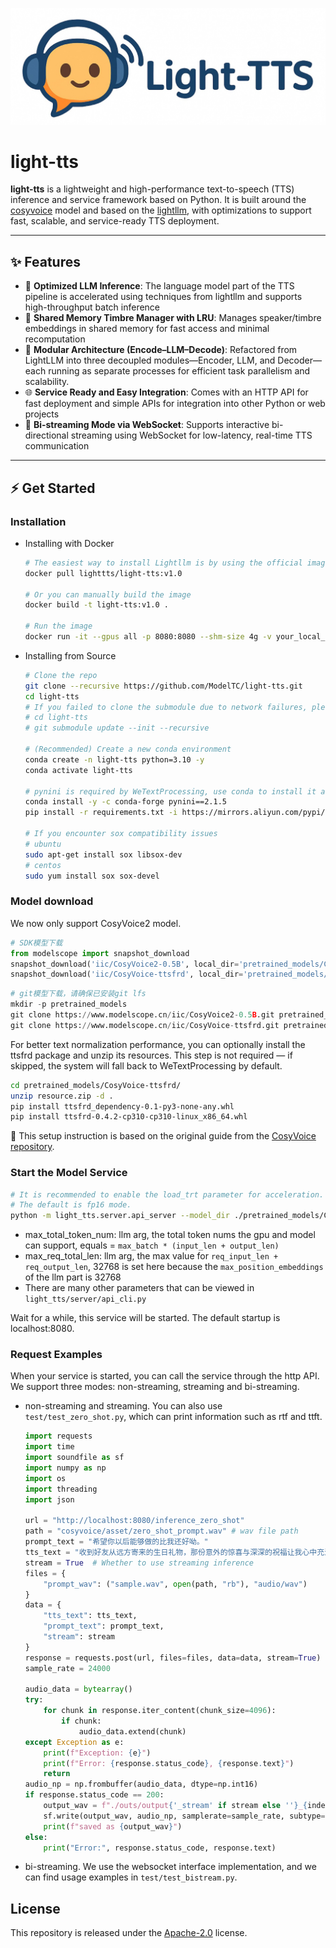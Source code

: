 ![Light TTS Banner](asset/light-tts.jpg)

# light-tts

**light-tts** is a lightweight and high-performance text-to-speech (TTS) inference and service framework based on Python. It is built around the [cosyvoice](https://github.com/FunAudioLLM/CosyVoice) model and based on the [lightllm](https://github.com/ModelTC/lightllm), with optimizations to support fast, scalable, and service-ready TTS deployment.

---

## ✨ Features

- 🚀 **Optimized LLM Inference**: The language model part of the TTS pipeline is accelerated using techniques from lightllm and supports high-throughput batch inference
- 🧩 **Shared Memory Timbre Manager with LRU**: Manages speaker/timbre embeddings in shared memory for fast access and minimal recomputation
- 🧱 **Modular Architecture (Encode–LLM–Decode)**: Refactored from LightLLM into three decoupled modules—Encoder, LLM, and Decoder—each running as separate processes for efficient task parallelism and scalability.
- 🌐 **Service Ready and Easy Integration**: Comes with an HTTP API for fast deployment and simple APIs for integration into other Python or web projects
- 🔄 **Bi-streaming Mode via WebSocket**: Supports interactive bi-directional streaming using WebSocket for low-latency, real-time TTS communication
---

## ⚡️ Get Started

### Installation

- Installing with Docker
    ```bash
    # The easiest way to install Lightllm is by using the official image. You can directly pull and run the official image
    docker pull lighttts/light-tts:v1.0

    # Or you can manually build the image
    docker build -t light-tts:v1.0 .

    # Run the image
    docker run -it --gpus all -p 8080:8080 --shm-size 4g -v your_local_path:/data/ light-tts:v1.0 /bin/bash

- Installing from Source

    ```bash
    # Clone the repo
    git clone --recursive https://github.com/ModelTC/light-tts.git
    cd light-tts
    # If you failed to clone the submodule due to network failures, please run the following command until success
    # cd light-tts
    # git submodule update --init --recursive

    # (Recommended) Create a new conda environment
    conda create -n light-tts python=3.10 -y
    conda activate light-tts

    # pynini is required by WeTextProcessing, use conda to install it as it can be executed on all platforms.
    conda install -y -c conda-forge pynini==2.1.5
    pip install -r requirements.txt -i https://mirrors.aliyun.com/pypi/simple/ --trusted-host=mirrors.aliyun.com

    # If you encounter sox compatibility issues
    # ubuntu
    sudo apt-get install sox libsox-dev
    # centos
    sudo yum install sox sox-devel
    ```

### Model download

We now only support CosyVoice2 model.

```python
# SDK模型下载
from modelscope import snapshot_download
snapshot_download('iic/CosyVoice2-0.5B', local_dir='pretrained_models/CosyVoice2-0.5B')
snapshot_download('iic/CosyVoice-ttsfrd', local_dir='pretrained_models/CosyVoice-ttsfrd')
```
```python
# git模型下载，请确保已安装git lfs
mkdir -p pretrained_models
git clone https://www.modelscope.cn/iic/CosyVoice2-0.5B.git pretrained_models/CosyVoice2-0.5B
git clone https://www.modelscope.cn/iic/CosyVoice-ttsfrd.git pretrained_models/CosyVoice-ttsfrd
```

For better text normalization performance, you can optionally install the ttsfrd package and unzip its resources. This step is not required — if skipped, the system will fall back to WeTextProcessing by default.

```bash
cd pretrained_models/CosyVoice-ttsfrd/
unzip resource.zip -d .
pip install ttsfrd_dependency-0.1-py3-none-any.whl
pip install ttsfrd-0.4.2-cp310-cp310-linux_x86_64.whl
```
📝 This setup instruction is based on the original guide from the [CosyVoice repository](https://github.com/FunAudioLLM/CosyVoice).

### Start the Model Service

```bash
# It is recommended to enable the load_trt parameter for acceleration.
# The default is fp16 mode.
python -m light_tts.server.api_server --model_dir ./pretrained_models/CosyVoice2-0.5B-latest --load_trt True --max_total_token_num 65536 --max_req_total_len 32768
```

- max_total_token_num: llm arg, the total token nums the gpu and model can support, equals = `max_batch * (input_len + output_len)`
- max_req_total_len: llm arg, the max value for `req_input_len + req_output_len`, 32768 is set here because the `max_position_embeddings` of the llm part is 32768
- There are many other parameters that can be viewed in `light_tts/server/api_cli.py`

Wait for a while, this service will be started. The default startup is localhost:8080.

### Request Examples

When your service is started, you can call the service through the http API. We support three modes: non-streaming, streaming and bi-streaming.

- non-streaming and streaming. You can also use `test/test_zero_shot.py`, which can print information such as rtf and ttft.


    ```python
    import requests
    import time
    import soundfile as sf
    import numpy as np
    import os
    import threading
    import json

    url = "http://localhost:8080/inference_zero_shot"
    path = "cosyvoice/asset/zero_shot_prompt.wav" # wav file path
    prompt_text = "希望你以后能够做的比我还好呦。"
    tts_text = "收到好友从远方寄来的生日礼物，那份意外的惊喜与深深的祝福让我心中充满了甜蜜的快乐，笑容如花儿般绽放。"
    stream = True  # Whether to use streaming inference
    files = {
        "prompt_wav": ("sample.wav", open(path, "rb"), "audio/wav")
    }
    data = {
        "tts_text": tts_text,
        "prompt_text": prompt_text,
        "stream": stream
    }
    response = requests.post(url, files=files, data=data, stream=True)
    sample_rate = 24000

    audio_data = bytearray()
    try:
        for chunk in response.iter_content(chunk_size=4096):
            if chunk:
                audio_data.extend(chunk)
    except Exception as e:
        print(f"Exception: {e}")
        print(f"Error: {response.status_code}, {response.text}")
        return
    audio_np = np.frombuffer(audio_data, dtype=np.int16)
    if response.status_code == 200:
        output_wav = f"./outs/output{'_stream' if stream else ''}_{index}.wav"
        sf.write(output_wav, audio_np, samplerate=sample_rate, subtype="PCM_16")
        print(f"saved as {output_wav}")
    else:
        print("Error:", response.status_code, response.text)
    ```

- bi-streaming. We use the websocket interface implementation, and we can find usage examples in `test/test_bistream.py`.

## License
This repository is released under the [Apache-2.0](LICENSE) license.